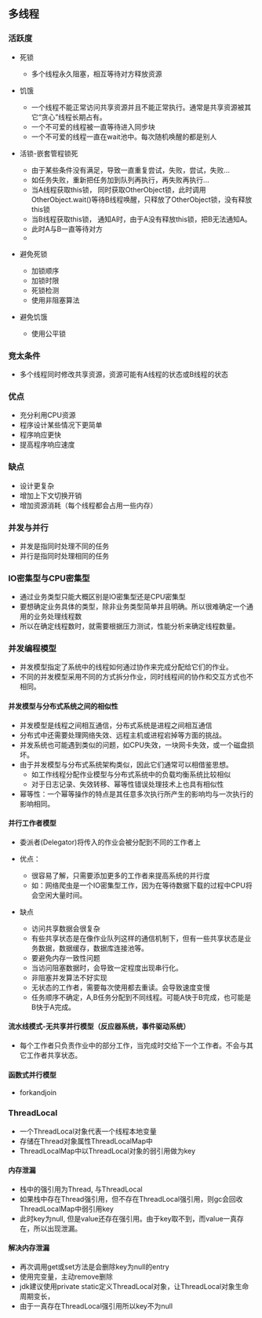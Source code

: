 ## 多线程

### 活跃度
 * 死锁 
   + 多个线程永久阻塞，相互等待对方释放资源
 * 饥饿
   + 一个线程不能正常访问共享资源并且不能正常执行。通常是共享资源被其它“贪心”线程长期占有。
   + 一个不可爱的线程被一直等待进入同步块
   + 一个不可爱的线程一直在wait池中。每次随机唤醒的都是别人
   
 * 活锁-嵌套管程锁死
   + 由于某些条件没有满足，导致一直重复尝试，失败，尝试，失败...
   + 如任务失败，重新把任务加到队列再执行，再失败再执行...
   + 当A线程获取this锁， 同时获取OtherObject锁，此时调用OtherObject.wait()等待B线程唤醒，只释放了OtherObject锁，没有释放this锁
   + 当B线程获取this锁， 通知A时，由于A没有释放this锁，把B无法通知A。
   + 此时A与B一直等待对方
   + 
   
 * 避免死锁
   + 加锁顺序
   + 加锁时限
   + 死锁检测
   + 使用非阻塞算法
   
   
 * 避免饥饿
   + 使用公平锁
   
### 竞太条件
 * 多个线程同时修改共享资源，资源可能有A线程的状态或B线程的状态
 
### 优点
 * 充分利用CPU资源
 * 程序设计某些情况下更简单
 * 程序响应更快
 * 提高程序响应速度
 
### 缺点
 * 设计更复杂
 * 增加上下文切换开销
 * 增加资源消耗（每个线程都会占用一些内存）
 
### 并发与并行
 * 并发是指同时处理不同的任务
 * 并行是指同时处理相同的任务
 
### IO密集型与CPU密集型
 * 通过业务类型只能大概区别是IO密集型还是CPU密集型
 * 要想确定业务具体的类型，除非业务类型简单并且明确。所以很难确定一个通用的业务处理线程数
 * 所以在确定线程数时，就需要根据压力测试，性能分析来确定线程数量。
 
### 并发编程模型
 * 并发模型指定了系统中的线程如何通过协作来完成分配给它们的作业。
 * 不同的并发模型采用不同的方式拆分作业，同时线程间的协作和交互方式也不相同。
 
#### 并发模型与分布式系统之间的相似性
 * 并发模型是线程之间相互通信，分布式系统是进程之间相互通信
 * 分布式中还需要处理网络失效、远程主机或进程宕掉等方面的挑战。
 * 并发系统也可能遇到类似的问题，如CPU失效，一块网卡失效，或一个磁盘损坏。
 * 由于并发模型与分布式系统架构类似，因此它们通常可以相借鉴思想。
   + 如工作线程分配作业模型与分布式系统中的负载均衡系统比较相似
   + 对于日志记录、失效转移、幂等性错误处理技术上也具有相似性
 * 幂等性：一个幂等操作的特点是其任意多次执行所产生的影响均与一次执行的影响相同。
 
 
#### 并行工作者模型
 * 委派者(Delegator)将传入的作业会被分配到不同的工作者上
 * 优点：
   + 很容易了解，只需要添加更多的工作者来提高系统的并行度
   + 如：网络爬虫是一个IO密集型工作，因为在等待数据下载的过程中CPU将会空闲大量时间。
   
 * 缺点
   + 访问共享数据会很复杂
   + 有些共享状态是在像作业队列这样的通信机制下，但有一些共享状态是业务数据，数据缓存，数据库连接池等。
   + 要避免内存一致性问题
   + 当访问阻塞数据时，会导致一定程度出现串行化。
   + 非阻塞并发算法不好实现
   + 无状态的工作者，需要每次使用都去重读。会导致速度变慢
   + 任务顺序不确定，A,B任务分配到不同线程。可能A快于B完成，也可能是B快于A完成。
   
#### 流水线模式-无共享并行模型（反应器系统，事件驱动系统）
 * 每个工作者只负责作业中的部分工作，当完成时交给下一个工作者。不会与其它工作者共享状态。
 
#### 函数式并行模型
 * forkandjoin
 
### ThreadLocal
 * 一个ThreadLocal对象代表一个线程本地变量
 * 存储在Thread对象属性ThreadLocalMap中
 * ThreadLocalMap中以ThreadLocal对象的弱引用做为key
#### 内存泄漏
 * 栈中的强引用为Thread, 与ThreadLocal
 * 如果栈中存在Thread强引用，但不存在ThreadLocal强引用，则gc会回收ThreadLocalMap中弱引用key
 * 此时key为null, 但是value还存在强引用。由于key取不到，而value一真存在，所以出现泄漏。
 
#### 解决内存泄漏
 * 再次调用get或set方法是会删除key为null的entry
 * 使用完变量，主动remove删除
 * jdk建议使用private static定义ThreadLocal对象，让ThreadLocal对象生命周期变长，
 * 由于一真存在ThreadLocal强引用所以key不为null 
 
   